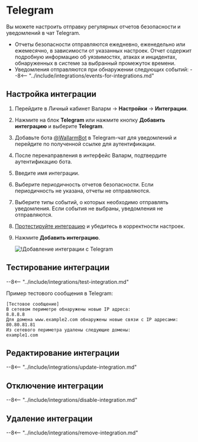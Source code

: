 # Telegram

Вы можете настроить отправку регулярных отчетов безопасности и уведомлений в чат Telegram.

* Отчеты безопасности отправляются ежедневно, еженедельно или ежемесячно, в зависимости от указанных настроек. Отчет содержит подробную информацию об уязвимостях, атаках и инцидентах, обнаруженных в системе за выбранный промежуток времени.
* Уведомления отправляются при обнаружении следующих событий:
    --8<-- "../include/integrations/events-for-integrations.md"

## Настройка интеграции

1. Перейдите в Личный кабинет Валарм → **Настройки** → **Интеграции**.
2. Нажмите на блок **Telegram** или нажмите кнопку **Добавить интеграцию** и выберите **Telegram**.
3. Добавьте бота [@WallarmBot](https://t.me/WallarmBot) в Telegram-чат для уведомлений и перейдите по полученной ссылке для аутентификации.
4. После перенаправления в интерфейс Валарм, подтвердите аутентификацию бота.
5. Введите имя интеграции.
6. Выберите периодичность отчетов безопасности. Если периодичность не указана, отчеты не отправляются.
7. Выберите типы событий, о которых необходимо отправлять уведомления. Если события не выбраны, уведомления не отправляются.
8. [Протестируйте интеграцию](#тестирование-интеграции) и убедитесь в корректности настроек.
9. Нажмите **Добавить интеграцию**.

    ![!Добавление интеграции с Telegram](../../../images/user-guides/settings/integrations/add-telegram-integration.png)

## Тестирование интеграции

--8<-- "../include/integrations/test-integration.md"

Пример тестового сообщения в Telegram:

```
[Тестовое сообщение]
В сетевом периметре обнаружены новые IP адреса:
8.8.8.8
Для домена www.example2.com обнаружены новые связи с IP адресами: 80.80.81.81
Из сетевого периметра удалены следующие домены:
example1.com
```

## Редактирование интеграции

--8<-- "../include/integrations/update-integration.md"

## Отключение интеграции

--8<-- "../include/integrations/disable-integration.md"

## Удаление интеграции

--8<-- "../include/integrations/remove-integration.md"
